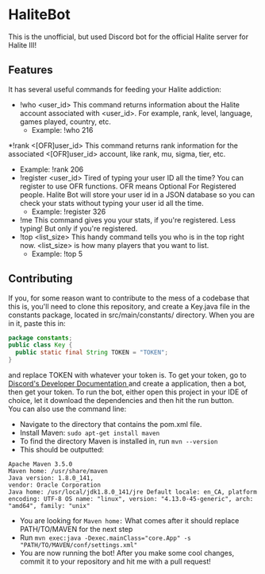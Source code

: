 # HaliteBot
This is the unofficial, but used Discord bot for the official Halite server for Halite III! 

## Features 
It has several useful commands for feeding your Halite addiction: 
* !who <user_id> This command returns information about the Halite account associated with <user_id>. For example, rank, level, language, games played, country, etc. 
  * Example: !who 216 

*!rank <[OFR]user_id> This command returns rank information for the associated <[OFR]user_id> account, like rank, mu, sigma, tier, etc. 
  * Example: !rank 206 
* !register <user_id> Tired of typing your user ID all the time? You can register to use OFR functions. OFR means Optional For Registered people. Halite Bot will store your user id in a JSON database so you can check your stats without typing your user id all the time. 
  * Example: !register 326 
* !me This command gives you your stats, if you're registered. Less typing! But only if you're registered. 
* !top <list_size> This handy command tells you who is in the top right now. <list_size> is how many players that you want to list. 
  * Example: !top 5 
## Contributing 
If you, for some reason want to contribute to the mess of a codebase that this is, you'll need to clone this repository, and create a Key.java file in the constants package, located in src/main/constants/ directory. When you are in it, paste this in:
```java
package constants; 
public class Key { 
  public static final String TOKEN = "TOKEN"; 
}
```
and replace TOKEN with whatever your token is. To get your token, go to [Discord's Developer Documentation ](https://discordapp.com/developers/applications/) and create a application, then a bot, then get your token. 
To run the bot, either open this project in your IDE of choice, let it download the dependencies and then hit the run button. <br> You can also use the command line: <br>

* Navigate to the directory that contains the pom.xml file. 
* Install Maven: `sudo apt-get install maven`
* To find the directory Maven is installed in, run `mvn --version` 
* This should be outputted: 
```
Apache Maven 3.5.0 
Maven home: /usr/share/maven 
Java version: 1.8.0_141, 
vendor: Oracle Corporation 
Java home: /usr/local/jdk1.8.0_141/jre Default locale: en_CA, platform encoding: UTF-8 OS name: "linux", version: "4.13.0-45-generic", arch: "amd64", family: "unix" 
```
* You are looking for `Maven home:` What comes after it should replace PATH/TO/MAVEN for the next step 
* Run `mvn exec:java -Dexec.mainClass="core.App" -s "PATH/TO/MAVEN/conf/settings.xml"` 
* You are now running the bot! After you make some cool changes, commit it to your repository and hit me with a pull request!
